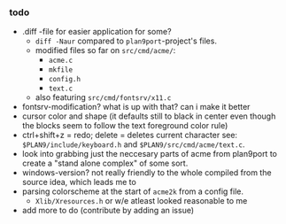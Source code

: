 ### todo
+ .diff -file for easier application for some?
  + `diff -Naur` compared to `plan9port`-project's files.
  + modified files so far on `src/cmd/acme/`:
    + `acme.c`
    + `mkfile`
    + `config.h`
    + `text.c`
  + also featuring `src/cmd/fontsrv/x11.c`
+ fontsrv-modification? what is up with that? can i make it better
+ cursor color and shape (it defaults still to black in center even though the blocks seem to follow the text foreground color rule)
+ ctrl+shift+z = redo; delete = deletes current character see: `$PLAN9/include/keyboard.h` and `$PLAN9/src/cmd/acme/text.c`.
+ look into grabbing just the neccesary parts of acme from plan9port to create a "stand alone complex" of some sort.
+ windows-version? not really friendly to the whole compiled from the source idea, which leads me to
+ parsing colorscheme at the start of `acme2k` from a config file.  
  + `Xlib/Xresources.h` or w/e atleast looked reasonable to me
+ add more to do (contribute by adding an issue)
